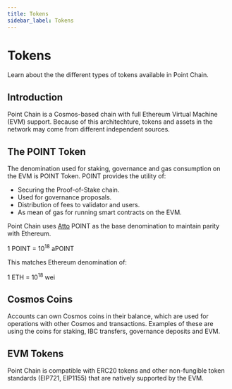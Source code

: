 ```yaml
---
title: Tokens
sidebar_label: Tokens
---
```

# Tokens

Learn about the the different types of tokens available in Point Chain.

## Introduction

Point Chain is a Cosmos-based chain with full Ethereum Virtual Machine (EVM) support. Because of this architechture, tokens and assets in the network may come from different independent sources.

## The POINT Token

The denomination used for staking, governance and gas consumption on the EVM is POINT Token. POINT provides the utility of: 

* Securing the Proof-of-Stake chain.
* Used for governance proposals. 
* Distribution of fees to validator and users.
* As mean of gas for running smart contracts on the EVM.

Point Chain uses [Atto](https://en.wikipedia.org/wiki/Atto-) POINT as the base denomination to maintain parity with Ethereum.

1 POINT = 10<sup>18</sup> aPOINT

This matches Ethereum denomination of:

1 ETH = 10<sup>18</sup> wei

## Cosmos Coins

Accounts can own Cosmos coins in their balance, which are used for operations with other Cosmos and transactions. Examples of these are using the coins for staking, IBC transfers, governance deposits and EVM.

## EVM Tokens

Point Chain is compatible with ERC20 tokens and other non-fungible token standards (EIP721, EIP1155)
that are natively supported by the EVM.

